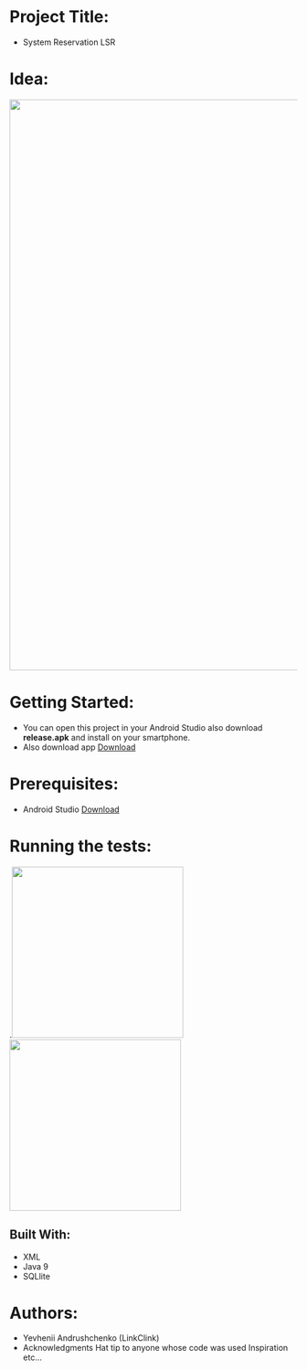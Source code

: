 
# Project Title:
* System Reservation LSR

# Idea:
 <img src="https://sun9-28.userapi.com/mRRG6Aes2DbUUdLR00OwamxH5uiIj3aap0wzVg/np4pZshc7g8.jpg" width="1000">


# Getting Started:
* You can open this project in your Android Studio also download **release.apk** and install on your smartphone.
* Also download app [Download](https://drive.google.com/file/d/10Gu9Dr6sCXDcqp_7zFLCf18SA-Bzq5S4/view?usp=sharing)

# Prerequisites:
* Android Studio [Download](https://developer.android.com/studio)

# Running the tests:
.<img src="https://sun9-49.userapi.com/c857324/v857324661/170016/sQkZB877lwA.jpg" width="300">
 <img src="https://sun9-22.userapi.com/c857324/v857324661/170020/FfX4Nw_Bp8c.jpg" width="300">

## Built With:
* XML
* Java 9
* SQLlite

# Authors:
- Yevhenii Andrushchenko (LinkClink)
- Acknowledgments Hat tip to anyone whose code was used Inspiration etc...
